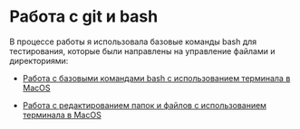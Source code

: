 # Работа с git и bash

В процессе работы я использовала базовые команды bash для тестирования, которые были направлены на управление файлами и директориями:

- [Работа с базовыми командами bash с использованием терминала в MacOS](https://github.com/sosunovak/git_bash/blob/main/%20bash1.txt)

- [Работа с редактированием папок и файлов с использованием терминала в MacOS](https://github.com/sosunovak/git_bash/blob/main/bash2.txt)

